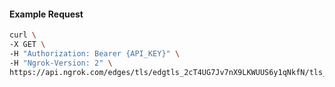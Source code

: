 <!-- Code generated for API Clients. DO NOT EDIT. -->

#### Example Request

```bash
curl \
-X GET \
-H "Authorization: Bearer {API_KEY}" \
-H "Ngrok-Version: 2" \
https://api.ngrok.com/edges/tls/edgtls_2cT4UG7Jv7nX9LKWUUS6y1qNkfN/tls_termination
```
